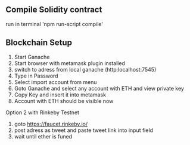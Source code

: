## Compile Solidity contract

run in terminal
'npm run-script compile'

## Blockchain Setup

1.  Start Ganache
2.  Start browser with metamask plugin installed
3.  switch to adress from local ganache (http:localhost:7545)
4.  Type in Password
5.  Select import account from menu
6.  Goto Ganache and select any account with ETH and view private key
7.  Copy Key and insert it into metamask
8.  Account with ETH should be visible now

Option 2 with Rinkeby Testnet
1. goto https://faucet.rinkeby.io/
2. post adress as tweet and paste tweet link into input field
3. wait until ether is funed

